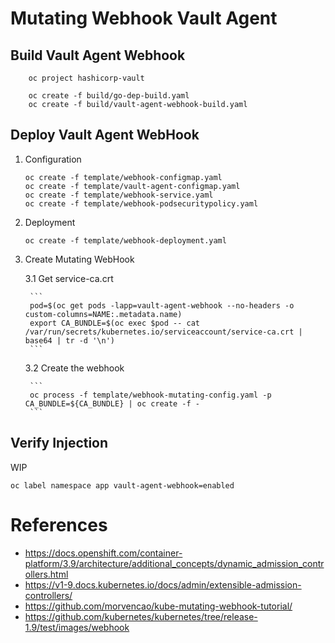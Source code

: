 # Mutating Webhook Vault Agent

## Build Vault Agent Webhook

```
    oc project hashicorp-vault

    oc create -f build/go-dep-build.yaml
    oc create -f build/vault-agent-webhook-build.yaml
```

## Deploy Vault Agent WebHook

1. Configuration

    ```
    oc create -f template/webhook-configmap.yaml
    oc create -f template/vault-agent-configmap.yaml
    oc create -f template/webhook-service.yaml
    oc create -f template/webhook-podsecuritypolicy.yaml
    ```

2. Deployment

    ```
    oc create -f template/webhook-deployment.yaml
    ```

3. Create Mutating WebHook

    3.1 Get service-ca.crt

        ```
        pod=$(oc get pods -lapp=vault-agent-webhook --no-headers -o custom-columns=NAME:.metadata.name)
        export CA_BUNDLE=$(oc exec $pod -- cat /var/run/secrets/kubernetes.io/serviceaccount/service-ca.crt | base64 | tr -d '\n')
        ```

    3.2 Create the webhook

        ```
        oc process -f template/webhook-mutating-config.yaml -p CA_BUNDLE=${CA_BUNDLE} | oc create -f -
        ```

## Verify Injection

WIP

```
oc label namespace app vault-agent-webhook=enabled
```

# References

* https://docs.openshift.com/container-platform/3.9/architecture/additional_concepts/dynamic_admission_controllers.html
* https://v1-9.docs.kubernetes.io/docs/admin/extensible-admission-controllers/
* https://github.com/morvencao/kube-mutating-webhook-tutorial/
* https://github.com/kubernetes/kubernetes/tree/release-1.9/test/images/webhook
